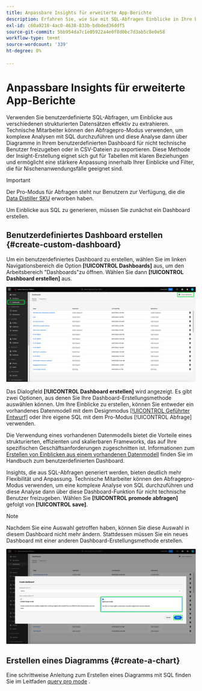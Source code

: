 ```yaml
---
title: Anpassbare Insights für erweiterte App-Berichte
description: Erfahren Sie, wie Sie mit SQL-Abfragen Einblicke in Ihre benutzerdefinierten Dashboards generieren können.
exl-id: c60a9218-4ac0-4638-833b-bdbded36ddf5
source-git-commit: 5bb954da7c1e05922a4e0f8d0bc7d3ab5c8e0e58
workflow-type: tm+mt
source-wordcount: '339'
ht-degree: 0%

---
```


# Anpassbare Insights für erweiterte App-Berichte

Verwenden Sie benutzerdefinierte SQL-Abfragen, um Einblicke aus verschiedenen strukturierten Datensätzen effektiv zu extrahieren. Technische Mitarbeiter können den Abfragepro-Modus verwenden, um komplexe Analysen mit SQL durchzuführen und diese Analyse dann über Diagramme in Ihrem benutzerdefinierten Dashboard für nicht technische Benutzer freizugeben oder in CSV-Dateien zu exportieren. Diese Methode der Insight-Erstellung eignet sich gut für Tabellen mit klaren Beziehungen und ermöglicht eine stärkere Anpassung innerhalb Ihrer Einblicke und Filter, die für Nischenanwendungsfälle geeignet sind.

>[!IMPORTANT]
>
>Der Pro-Modus für Abfragen steht nur Benutzern zur Verfügung, die die [Data Distiller SKU](../../../query-service/data-distiller/overview.md) erworben haben.

Um Einblicke aus SQL zu generieren, müssen Sie zunächst ein Dashboard erstellen.

## Benutzerdefiniertes Dashboard erstellen {#create-custom-dashboard}

Um ein benutzerdefiniertes Dashboard zu erstellen, wählen Sie im linken Navigationsbereich die Option **[!UICONTROL Dashboards]** aus, um den Arbeitsbereich &quot;Dashboards&quot;zu öffnen. Wählen Sie dann **[!UICONTROL Dashboard erstellen]** aus.

![Der Dashboard-Bestand mit Dashboard erstellen-Markierung.](../../images/customizable-insights/create-dashboard.png)

Das Dialogfeld **[!UICONTROL Dashboard erstellen]** wird angezeigt. Es gibt zwei Optionen, aus denen Sie Ihre Dashboard-Erstellungsmethode auswählen können. Um Ihre Einblicke zu erstellen, können Sie entweder ein vorhandenes Datenmodell mit dem Designmodus [[!UICONTROL Geführter Entwurf]](../../user-defined-dashboards.md) oder Ihre eigene SQL mit dem Pro-Modus [!UICONTROL Abfrage] verwenden.

<!-- Maybe reference Guided design mode in other places on UDD doc. -->

Die Verwendung eines vorhandenen Datenmodells bietet die Vorteile eines strukturierten, effizienten und skalierbaren Frameworks, das auf Ihre spezifischen Geschäftsanforderungen zugeschnitten ist. Informationen zum [Erstellen von Einblicken aus einem vorhandenen Datenmodell](../../user-defined-dashboards.md#create-widget) finden Sie im Handbuch zum benutzerdefinierten Dashboard.

Insights, die aus SQL-Abfragen generiert werden, bieten deutlich mehr Flexibilität und Anpassung. Technische Mitarbeiter können den Abfragepro-Modus verwenden, um eine komplexe Analyse von SQL durchzuführen und diese Analyse dann über diese Dashboard-Funktion für nicht technische Benutzer freizugeben. Wählen Sie **[!UICONTROL promode abfragen]** gefolgt von **[!UICONTROL save]**.

>[!NOTE]
>
>Nachdem Sie eine Auswahl getroffen haben, können Sie diese Auswahl in diesem Dashboard nicht mehr ändern. Stattdessen müssen Sie ein neues Dashboard mit einer anderen Dashboard-Erstellungsmethode erstellen.

![ Das Dialogfeld [!UICONTROL Dashboard erstellen] mit Abfrage pro -Modus und Speichern hervorgehoben.](../../images/customizable-insights/query-pro-mode.png)

## Erstellen eines Diagramms {#create-a-chart}

Eine schrittweise Anleitung zum Erstellen eines Diagramms mit SQL finden Sie im Leitfaden [query pro mode](./query-pro-mode.md) .
